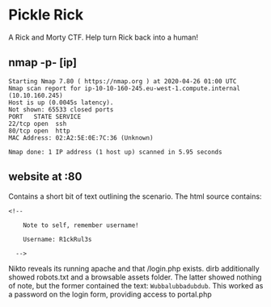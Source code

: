 # Pickle Rick

A Rick and Morty CTF. Help turn Rick back into a human!

## nmap -p- [ip]

```
Starting Nmap 7.80 ( https://nmap.org ) at 2020-04-26 01:00 UTC
Nmap scan report for ip-10-10-160-245.eu-west-1.compute.internal (10.10.160.245)
Host is up (0.0045s latency).
Not shown: 65533 closed ports
PORT   STATE SERVICE
22/tcp open  ssh
80/tcp open  http
MAC Address: 02:A2:5E:0E:7C:36 (Unknown)

Nmap done: 1 IP address (1 host up) scanned in 5.95 seconds
```

## website at :80

Contains a short bit of text outlining the scenario. The html source contains:

```
<!--

    Note to self, remember username!

    Username: R1ckRul3s

  -->
```

Nikto reveals its running apache and that /login.php exists. dirb additionally showed robots.txt and a browsable assets folder. The latter showed nothing of note, but the former contained the text: `Wubbalubbadubdub`. This worked as a password on the login form, providing access to portal.php

